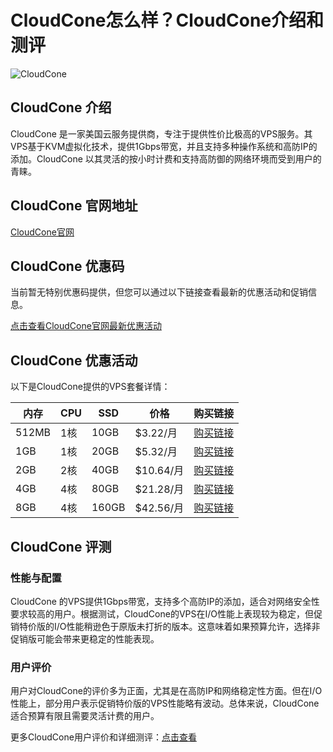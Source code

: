 # CloudCone怎么样？CloudCone介绍和测评

![CloudCone](https://github.com/user-attachments/assets/eb6dfcc8-ca41-4e07-90d0-f4a2f6e8b478)

## CloudCone 介绍

CloudCone 是一家美国云服务提供商，专注于提供性价比极高的VPS服务。其VPS基于KVM虚拟化技术，提供1Gbps带宽，并且支持多种操作系统和高防IP的添加。CloudCone 以其灵活的按小时计费和支持高防御的网络环境而受到用户的青睐。

## CloudCone 官网地址

[CloudCone官网](https://app.cloudcone.com.cn/?ref=11301)

## CloudCone 优惠码

当前暂无特别优惠码提供，但您可以通过以下链接查看最新的优惠活动和促销信息。

[点击查看CloudCone官网最新优惠活动](https://app.cloudcone.com.cn/?ref=11301)

## CloudCone 优惠活动

以下是CloudCone提供的VPS套餐详情：

| 内存 | CPU  | SSD  | 价格     | 购买链接                                                                                                                      |
|------|------|------|----------|-------------------------------------------------------------------------------------------------------------------------------|
| 512MB| 1核  | 10GB | $3.22/月 | [购买链接](https://app.cloudcone.com.cn/?ref=11301)                                                                              |
| 1GB  | 1核  | 20GB | $5.32/月 | [购买链接](https://app.cloudcone.com.cn/?ref=11301)                                                                              |
| 2GB  | 2核  | 40GB | $10.64/月| [购买链接](https://app.cloudcone.com.cn/?ref=11301)                                                                              |
| 4GB  | 4核  | 80GB | $21.28/月| [购买链接](https://app.cloudcone.com.cn/?ref=11301)                                                                              |
| 8GB  | 4核  | 160GB| $42.56/月| [购买链接](https://app.cloudcone.com.cn/?ref=11301)                                                                              |

## CloudCone 评测

### 性能与配置

CloudCone 的VPS提供1Gbps带宽，支持多个高防IP的添加，适合对网络安全性要求较高的用户。根据测试，CloudCone的VPS在I/O性能上表现较为稳定，但促销特价版的I/O性能稍逊色于原版未打折的版本。这意味着如果预算允许，选择非促销版可能会带来更稳定的性能表现。


### 用户评价

用户对CloudCone的评价多为正面，尤其是在高防IP和网络稳定性方面。但在I/O性能上，部分用户表示促销特价版的VPS性能略有波动。总体来说，CloudCone 适合预算有限且需要灵活计费的用户。

更多CloudCone用户评价和详细测评：[点击查看](https://app.cloudcone.com.cn/?ref=11301)
